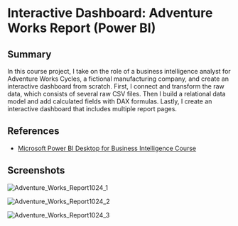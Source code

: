 # Interactive Dashboard: Adventure Works Report (Power BI)

## Summary

In this course project, I take on the role of a business intelligence analyst for Adventure Works Cycles, a fictional manufacturing company, and create an interactive dashboard from scratch. First, I connect and transform the raw data, which consists of several raw CSV files. Then I build a relational data model and add calculated fields with DAX formulas. Lastly, I create an interactive dashboard that includes multiple report pages.

## References

- [Microsoft Power BI Desktop for Business Intelligence Course](https://www.udemy.com/course/microsoft-power-bi-up-running-with-power-bi-desktop/)

## Screenshots

![Adventure_Works_Report1024_1](https://user-images.githubusercontent.com/53877625/201207779-7ce85731-78a6-4154-a623-c5426c392e9a.jpg)

![Adventure_Works_Report1024_2](https://user-images.githubusercontent.com/53877625/201207812-0fbf81cc-829a-47c7-9caf-75485ea39110.jpg)

![Adventure_Works_Report1024_3](https://user-images.githubusercontent.com/53877625/201207830-222b98c6-cf38-4855-a1e5-3a758a8e675c.jpg)
